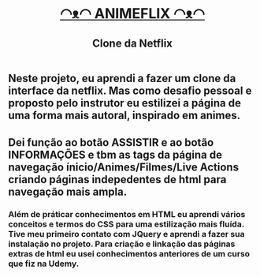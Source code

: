 <h1 align="center"><a href="https://kadu1811.github.io/NetflixClone">◠ᴥ◠  ANIMEFLIX  ◠ᴥ◠</a></h1>

<h2 align="center">Clone da Netflix</h2>

<a>
    <img href="../img/tela_animeflix.png">
</a>

<h2>Neste projeto, eu aprendi a fazer um clone da interface da netflix. Mas como desafio pessoal e proposto pelo instrutor eu estilizei a página de uma forma mais autoral, inspirado em animes.</h2>

<h2>Dei função ao botão ASSISTIR e ao botão INFORMAÇÕES e tbm as tags da página de navegação ínicio/Animes/Filmes/Live Actions criando páginas indepedentes de html para navegação mais ampla.</h2>

<h3>Além de práticar conhecimentos em HTML eu aprendi vários conceitos e termos do CSS para uma estilização mais fluída. Tive meu primeiro contato com JQuery e aprendi a fazer sua instalação no projeto. Para criação e linkação das páginas extras de html eu usei conhecimentos anteriores de um curso que fiz na Udemy.</h3>
